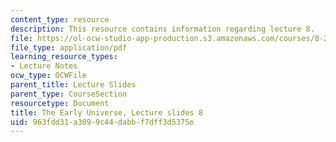```yaml
---
content_type: resource
description: This resource contains information regarding lecture 8.
file: https://ol-ocw-studio-app-production.s3.amazonaws.com/courses/8-286-the-early-universe-fall-2013/963fdd31a3099c44dabbf7dff3d5375e_MIT8_286F13_lec08.pdf
file_type: application/pdf
learning_resource_types:
- Lecture Notes
ocw_type: OCWFile
parent_title: Lecture Slides
parent_type: CourseSection
resourcetype: Document
title: The Early Universe, Lecture slides 8
uid: 963fdd31-a309-9c44-dabb-f7dff3d5375e
---
```

